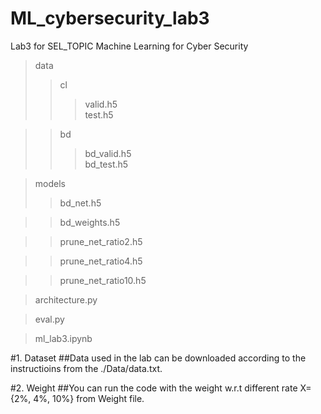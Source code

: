 # ML_cybersecurity_lab3
Lab3 for SEL_TOPIC Machine Learning for Cyber Security

>data 
>>cl
>>>valid.h5   
>>>test.h5  
    
>>bd
>>>bd_valid.h5    
>>>bd_test.h5   
 
>models
>>bd_net.h5

>>bd_weights.h5

>>prune_net_ratio2.h5

>>prune_net_ratio4.h5

>>prune_net_ratio10.h5

>architecture.py

>eval.py   
          
>ml_lab3.ipynb    

#1. Dataset
##Data used in the lab can be downloaded according to the instructioins from the ./Data/data.txt.

#2. Weight
##You can run the code with the weight w.r.t different rate X={2%, 4%, 10%} from Weight file.

